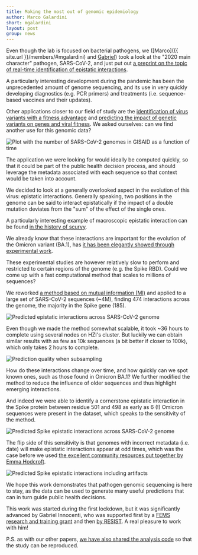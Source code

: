 ```yaml
---
title: Making the most out of genomic epidemiology 
author: Marco Galardini
short: mgalardini
layout: post
group: news
---
```

Even though the lab is focused on bacterial pathogens, we ([Marco]({{ site.url }}/members/#mgalardini) and [Gabriel](https://krebsforschung.meduniwien.ac.at/en/focus/tumor-biology/vogl-lab/forschungsgruppe/))
took a look at the "2020 main character" pathogen, SARS-CoV-2, and just
put out [a preprint on the topic of real-time identification of epistatic
interactions](https://www.biorxiv.org/content/10.1101/2023.08.22.554253v1).

A particularly interesting development during the pandemic has been the
unprecedented amount of genome sequencing, and its use in very quickly
developing diagnostics (e.g. PCR primers) and treatments (i.e. sequence-based
vaccines and their updates).

Other applications closer to our field of study are the [identification of
virus variants with a fitness advantage](https://www.science.org/doi/10.1126/science.abm1208)
and [predicting the impact of genetic variants on genes and viral fitness](https://www.biorxiv.org/content/10.1101/2023.01.30.526314v2).
We asked ourselves: can we find another use for this genomic data?

<img class="img-fluid" src="{{ site.url }}/static/img/news/20230823_gisaid.jpg" alt="Plot with the number of SARS-CoV-2 genomes in GISAID as a function of time">

The application we were looking for would ideally be computed quickly, so that
it could be part of the public health decision process, and should leverage
the metadata associated with each sequence so that context would be taken into account.

We decided to look at a generally overlooked aspect in the evolution of this virus:
epistatic interactions. Generally speaking, two positions in the genome can be said to
interact epistatically if the impact of a double mutation deviates from the "sum" of the
effect of the single ones.

A particularly interesting example of macroscopic epistatic interaction can be found [in the history
of scurvy](https://idlewords.com/2010/03/scott_and_scurvy.htm).

We already know that these interactions are important for the evolution of
the Omicron variant (BA.1), has [it has been elegantly showed through
experimental work](https://www.nature.com/articles/s41467-022-34506-z).

These experimental studies are however relatively slow to perform and restricted to
certain regions of the genome (e.g. the Spike RBD). Could we come up with a
fast computational method that scales to millions of sequences?

We reworked [a method based on mutual information (MI)](https://academic.oup.com/nar/article/47/18/e112/5541093) and applied to a large
set of SARS-CoV-2 sequences (~4M), finding 474 interactions across the genome,
the majority in the Spike gene (185).

<img class="img-fluid" src="{{ site.url }}/static/img/news/20230823_interactions.jpg" alt="Predicted epistatic interactions across SARS-CoV-2 genome">

Even though we made the method somewhat scalable, it took ~36 hours to complete
using several nodes on HZI's cluster. But luckily we can obtain similar results
with as few as 10k sequences (a bit better if closer to 100k), which only takes
2 hours to complete.

<img class="img-fluid" src="{{ site.url }}/static/img/news/20230823_subsets.jpg" alt="Prediction quality when subsampling">

How do these interactions change over time, and how quickly can we spot known ones,
such as those found in Omicron BA.1? We further modified the method to reduce the influence
of older sequences and thus highlight emerging interactions.

And indeed we were able to identify a cornerstone epistatic interaction in the Spike protein
between residue 501 and 498 as early as 6 (!) Omicron sequences were present in the dataset,
which speaks to the sensitivity of the method.

<img class="img-fluid" src="{{ site.url }}/static/img/news/20230823_timeline.jpg" alt="Predicted Spike epistatic interactions across SARS-CoV-2 genome">

The flip side of this sensitivity is that genomes with incorrect metadata (i.e. date)
will make epistatic interactions appear at odd times, which was the case before we
used [the excellent community resources put together by Emma Hodcroft](https://covariants.org/faq).

<img class="img-fluid" src="{{ site.url }}/static/img/news/20230823_metadata.jpg" alt="Predicted Spike epistatic interactions including artifacts">

We hope this work demonstrates that pathogen genomic sequencing is here to stay,
as the data can be used to generate many useful predictions that can in turn guide
public health decisions.

This work was started during the first lockdown, but it was significantly advanced by
Gabriel Innocenti, who was supported first by a [FEMS research and training grant](https://fems-microbiology.org/about_fems/network-and-activities/grants/fems-research-grants/)
and then [by RESIST](https://www.resist-cluster.de/en/). A real pleasure to work with him!

P.S. as with our other papers, [we have also shared the analysis code](https://github.com/microbial-pangenomes-lab/2022_sarscov2_epistasis) so that the study can be reproduced.
